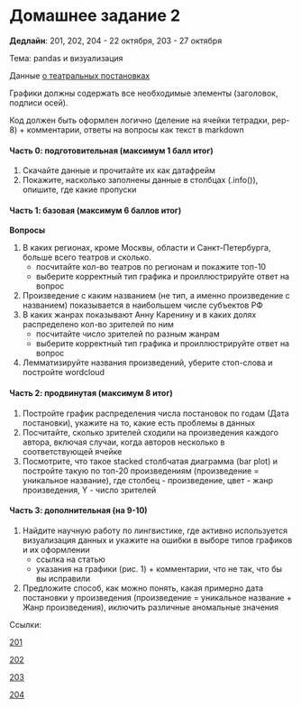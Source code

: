 # Домашнее задание 2

**Дедлайн**: 201, 202, 204 - 22 октября, 203 - 27 октября

Тема: pandas и визуализация

Данные [о театральных постановках](https://opendata.mkrf.ru/opendata/7705851331-stat_theatres_repertoire)

Графики должны содержать все необходимые элементы (заголовок, подписи осей).

Код должен быть оформлен логично (деление на ячейки тетрадки, pep-8) + комментарии, ответы на вопросы как текст в markdown

#### Часть 0: подготовительная (максимум 1 балл итог)

1. Скачайте данные и прочитайте их как датафрейм
2. Покажите, насколько заполнены данные в столбцах (.info()), опишите, где какие пропуски

#### Часть 1: базовая (максимум 6 баллов итог)

**Вопросы**

1. В каких регионах, кроме Москвы, области и Санкт-Петербурга, больше всего театров и сколько.
    - посчитайте кол-во театров по регионам и покажите топ-10
    - выберите корректный тип графика и проиллюстрируйте ответ на вопрос
2. Произведение с каким названием (не тип, а именно произведение с названием) показывается в наибольшем числе субъектов РФ
3. В каких жанрах показывают Анну Каренину и в каких долях распределено кол-во зрителей по ним
    - посчитайте число зрителей по разным жанрам
    - выберите корректный тип графика и проиллюстрируйте ответ на вопрос
4. Лемматизируйте названия произведений, уберите стоп-слова и постройте wordcloud 

#### Часть 2: продвинутая (максимум 8 итог)

1. Постройте график распределения числа постановок по годам (Дата постановки), укажите на то, какие есть проблемы в данных
2. Посчитайте, сколько зрителей сходили на произведения каждого автора, включая случаи, когда авторов несколько в соответствующей ячейке
3. Посмотрите, что такое stacked столбчатая диаграмма (bar plot) и постройте такую по топ-20 произведениям (произведение = уникальное название), где столбец - произведение, цвет - жанр произведения, Y - число зрителей

#### Часть 3: дополнительная (на 9-10)

1. Найдите научную работу по лингвистике, где активно используется визуализация данных и укажите на ошибки в выборе типов графиков и их оформлении
      - ссылка на статью
      - указания на графики (рис. 1) + комментарии, что не так, что бы вы исправили
2. Предложите способ, как можно понять, какая примерно дата постановки у произведения (произведение = уникальное название + Жанр произведения), иключить различные аномальные значения

Ссылки:

[201](https://classroom.github.com/a/zZSXLcvg)

[202](https://classroom.github.com/a/948u2gDp)

[203](https://classroom.github.com/a/TD4gOST6)

[204](https://classroom.github.com/a/pwV2tGnD)
